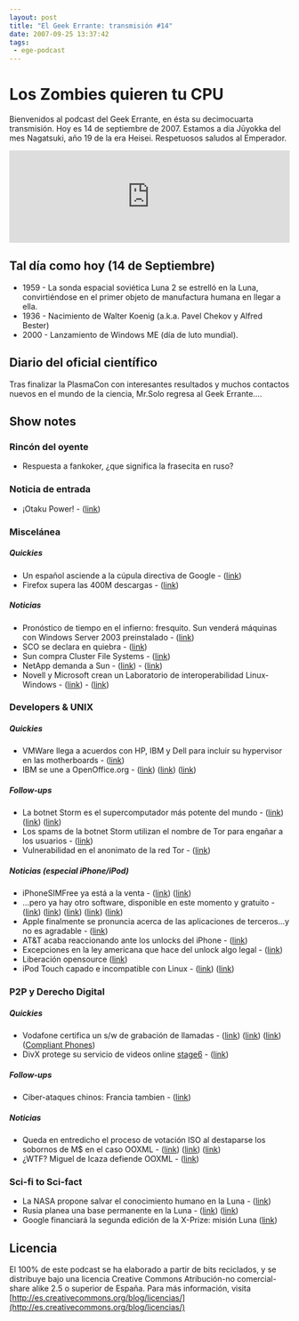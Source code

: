 ```yaml
---
layout: post
title: "El Geek Errante: transmisión #14"
date: 2007-09-25 13:37:42
tags:
 - ege-podcast
---
```


# Los Zombies quieren tu CPU
Bienvenidos al podcast del Geek Errante, en ésta su decimocuarta transmisión. Hoy es 14 de septiembre de 2007. Estamos a dia Jūyokka del mes Nagatsuki, año 19 de la era Heisei. Respetuosos saludos al Emperador.

<iframe width="100%" height="166" scrolling="no" frameborder="no" src="https://w.soundcloud.com/player/?url=https%3A//api.soundcloud.com/tracks/303033362&amp;color=ff5500&amp;auto_play=false&amp;hide_related=false&amp;show_comments=true&amp;show_user=true&amp;show_reposts=false"></iframe>

## Tal día como hoy (14 de Septiembre)
- 1959 - La sonda espacial soviética Luna 2 se estrelló en la Luna, convirtiéndose en el primer objeto de manufactura humana en llegar a ella.
- 1936 - Nacimiento de Walter Koenig (a.k.a. Pavel Chekov y Alfred Bester)
- 2000 - Lanzamiento de Windows ME (día de luto mundial).

## Diario del oficial científico
Tras finalizar la PlasmaCon con interesantes resultados y muchos contactos nuevos en el mundo de la ciencia, Mr.Solo regresa al Geek Errante….

## Show notes

### Rincón del oyente
- Respuesta a fankoker, ¿que significa la frasecita en ruso?

### Noticia de entrada
- ¡Otaku Power! - ([link](http://www.lacarceldepapel.com/2007/09/16/%C2%A1otaku-power/))

### Miscelánea

##### Quickies
- Un español asciende a la cúpula directiva de Google - ([link](http://web.archive.org/web/20071016214437/http://theinquirer.es/2007/09/08/un_espanol_asciende_a_la_cupula_directiva_de_google.html))
- Firefox supera las 400M descargas - ([link](http://web.archive.org/web/20071016214432/http://theinquirer.es/2007/09/08/firefox_supera_los_400_millones_de_descargas.html))

##### Noticias
- Pronóstico de tiempo en el infierno: fresquito. Sun venderá máquinas con Windows Server 2003 preinstalado - ([link](http://web.archive.org/web/20071016190050/http://informationweek.com/news/showArticle.jhtml?articleID=201805889))
- SCO se declara en quiebra - ([link](https://www.linux.com/news/sco-files-bankruptcy))
- Sun compra Cluster File Systems - ([link](http://www.itjungle.com/tug/tug092707-printer05.html))
- NetApp demanda a Sun - ([link](http://www.theregister.co.uk/2007/09/05/netapp_sues_sun_over_zfs/)) - ([link](http://web.archive.org/web/20071017222937/http://opensolaris.org/jive/thread.jspa?threadID=38833&tstart=0))
- Novell y Microsoft crean un Laboratorio de interoperabilidad Linux-Windows - ([link](https://blogs.technet.microsoft.com/port25/2007/02/14/microsoft-novell-interoperability-lab-sneak-peek/)) - ([link](http://www.novell.com/news/press/2007/9/microsoft-and-novell-open-interoperability-lab.html))

### Developers & UNIX

##### Quickies
- VMWare llega a acuerdos con HP, IBM y Dell para incluir su hypervisor en las motherboards - ([link](http://bits.blogs.nytimes.com/2007/09/10/vmware-marches-onto-the-hardware/?_r=0))
- IBM se une a OpenOffice.org - ([link](http://web.archive.org/web/20070915191824/http://news.yahoo.com/s/infoworld/20070910/tc_infoworld/91720)) ([link](https://www.linux.com/news/ibm-dives-openofficeorg-development)) ([link](http://www.openoffice.org/press/ibm_press_release.html))

##### Follow-ups
- La botnet Storm es el supercomputador más potente del mundo - ([link](http://web.archive.org/web/20071011045239/http://diarioti.com/gate/n.php?id=15167)) ([link](https://it.slashdot.org/firehose.pl?op=view&id=280841)) ([link](http://web.archive.org/web/20071011013658/http://spamnation.info/blog/archives/2007/09/419eater_ddosd.html))
- Los spams de la botnet Storm utilizan el nombre de Tor para engañar a los usuarios - ([link](http://boingboing.net/2007/09/06/beware-wolf-dressed.html))
- Vulnerabilidad en el anonimato de la red Tor - ([link](http://web.archive.org/web/20080507180252/http://www.wired.com/politics/security/news/2007/09/embassy_hacks?currentPage=2))

##### Noticias (especial iPhone/iPod)
- iPhoneSIMFree ya está a la venta - ([link](http://www.macworld.co.uk/news/apple/iphone-unlock-goes-sale-19055/)) ([link](http://gizmodo.com/298300/how-the-first-iphone-unlock-went-down-updated))
- …pero ya hay otro software, disponible en este momento y gratuito - ([link](https://www.engadget.com/2007/09/11/iunlock-released-the-first-free-open-source-iphone-sim-unlock/)) ([link](https://www.engadget.com/2007/09/12/first-free-open-gui-iphone-unlock-software-tested-it-works/)) ([link](https://www.engadget.com/2007/09/12/the-story-behind-the-free-open-iphone-sim-unlock-software/)) ([link](ttp://gizmodo.com/298473/false-hacker-poses-as-iphone-dev-team-unlock-author-tries-to-grab-41560-donation)) ([link](https://hipertextual.com/archivo/2007/09/iphone-desbloqueado-en-mas-de-40-paises-y-90-operadoras/))
- Apple finalmente se pronuncia acerca de las aplicaciones de terceros…y no es agradable - ([link](https://www.engadget.com/2007/09/12/apple-backtracks-updates-will-most-likely-break-3rd-party-iph/))
- AT&T acaba reaccionando ante los unlocks del iPhone - ([link](http://web.archive.org/web/20071105170516/http://www.freemacblog.com/att-lawyers-react-to-iphone-unlocking/))
- Excepciones en la ley americana que hace del unlock algo legal - ([link](https://www.copyright.gov/1201/))
- Liberación opensource ([link](https://www.engadget.com/2007/09/11/iunlock-released-the-first-free-open-source-iphone-sim-unlock/))
- iPod Touch capado e incompatible con Linux - ([link](http://gizmodo.com/297994/apple-ipod-touch-calendar-cant-add-appointments-why-and-whats-else-is-being-crippled)) ([link](https://apple.slashdot.org/story/07/09/14/1831236/apple-cuts-off-linux-ipod-users))

### P2P y Derecho Digital

##### Quickies
- Vodafone certifica un s/w de grabación de llamadas - ([link](http://web.archive.org/web/20071016235859/http://www.kriptopolis.org/vodafone-certifica-software-grabacion-llamadas)) ([link](http://web.archive.org/web/20071016164227/http://www.tmcnet.com/usubmit/-compliant-voice-application-awarded-vodafone-certified-status-/2007/09/12/2931003.htm)) ([link](http://www.theregister.co.uk/2007/09/12/compliant_voice/)) ([Compliant Phones](http://web.archive.org/web/20080420131755/http://www.compliantphones.com/))
- DivX protege su servicio de videos online [stage6](http://web.archive.org/web/20071213034128/http://www.stage6.com/?) - ([link](http://boingboing.net/2007/09/07/divx-sues-universal.html))

##### Follow-ups
- Ciber-ataques chinos: Francia tambien - ([link](http://web.archive.org/web/20071016105207/http://www.lexpress.fr/info/quotidien/actu.asp?id=13873))

##### Noticias
- Queda en entredicho el proceso de votación ISO al destaparse los sobornos de M$ en el caso OOXML - ([link](http://arstechnica.com/uncategorized/2007/09/iso-reforms-proposed-in-response-to-ooxml-shenanigans/)) ([link](https://effi.org/blog/kai-2007-09-05.en.html)) ([link](https://tech.slashdot.org/story/07/09/07/1230213/open-letter-to-iso-calls-for-standardization-of-process))
- ¿WTF? Miguel de Icaza defiende OOXML - ([link](http://web.archive.org/web/20071103070917/http://www.kdedevelopers.org/node/2985))

### Sci-fi to Sci-fact
- La NASA propone salvar el conocimiento humano en la Luna - ([link](http://news.nationalgeographic.com/news/2007/08/070814-lunar-ark.html))
- Rusia planea una base permanente en la Luna - ([link](http://web.archive.org/web/20071012015248/http://www.todo-linux.com/modules.php?name=News&file=article&sid=6793)) ([link](https://mundo.sputniknews.com/noticias/2007083175931846/))
- Google financiará la segunda edición de la X-Prize: misión Luna ([link](http://googlesystem.blogspot.com.es/2007/09/google-lunar-x-prize.html))

## Licencia
El 100% de este podcast se ha elaborado a partir de bits reciclados, y se distribuye bajo una licencia Creative Commons Atribución-no comercial-share alike 2.5 o superior de España. Para más información, visita [http://es.creativecommons.org/blog/licencias/](http://es.creativecommons.org/blog/licencias/)

